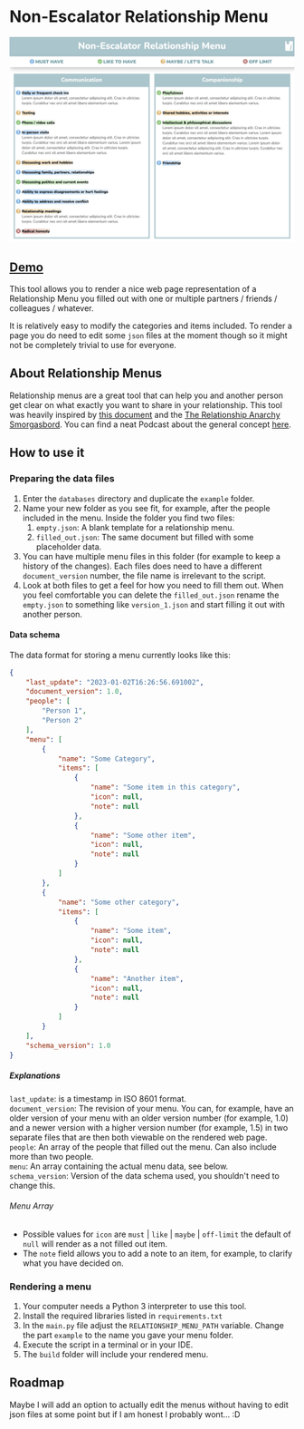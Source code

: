 # Non-Escalator Relationship Menu
![Screenshot of the rendered page](.readme_resources/screenshot.jpg)
## [Demo](https://paviro.github.io/Non-Escalator-Relationship-Menu/)

This tool allows you to render a nice web page representation of a Relationship Menu you filled out with one or multiple partners / friends / colleagues / whatever.   

It is relatively easy to modify the categories and items included. To render a page you do need to edit some `json` files at the moment though so it might not be completely trivial to use for everyone.

## About Relationship Menus
Relationship menus are a great tool that can help you and another person get clear on what exactly you want to share in your relationship. This tool was heavily inspired by [this document](https://www.reddit.com/r/polyamory/comments/pwkdxp/v3_relationship_components_menu_last_update_for/) and the [The Relationship Anarchy Smorgasbord](https://drive.google.com/drive/folders/17Hc3UFkDX3qA4IGYmjxEQhMW9BUOdPxt). You can find a neat Podcast about the general concept [here](https://www.multiamory.com/podcast/339-the-smorgasbord-of-relationships).

## How to use it
### Preparing the data files
1. Enter the `databases` directory and duplicate the `example` folder. 
2. Name your new folder as you see fit, for example, after the people included in the menu. Inside the folder you find two files:
	1. `empty.json`: A blank template for a relationship menu.
	2. `filled_out.json`: The same document but filled with some placeholder data.
2. You can have multiple menu files in this folder (for example to keep a history of the changes). Each files does need to have a different `document_version` number, the file name is irrelevant to the script.
3. Look at both files to get a feel for how you need to fill them out. When you feel comfortable you can delete the `filled_out.json` rename the `empty.json` to something like `version_1.json` and start filling it out with another person.
#### Data schema
The data format for storing a menu currently looks like this:
```json
{
    "last_update": "2023-01-02T16:26:56.691002",
    "document_version": 1.0,
    "people": [
        "Person 1",
        "Person 2"
    ],
    "menu": [
        {
            "name": "Some Category",
            "items": [
                {
                    "name": "Some item in this category",
                    "icon": null,
                    "note": null
                },
                {
                    "name": "Some other item",
                    "icon": null,
                    "note": null
                }
            ]
        },
        {
            "name": "Some other category",
            "items": [
                {
                    "name": "Some item",
                    "icon": null,
                    "note": null
                },
                {
                    "name": "Another item",
                    "icon": null,
                    "note": null
                }
            ]
        }
    ],
    "schema_version": 1.0
}
```
##### Explanations
`last_update`: is a timestamp in ISO 8601 format.  
`document_version`: The revision of your menu. You can, for example, have an older version of your menu with an older version number (for example, 1.0) and a newer version with a higher version number (for example, 1.5) in two separate files that are then both viewable on the rendered web page.   
`people`: An array of the people that filled out the menu. Can also include more than two people.  
`menu`: An array containing the actual menu data, see below.   
`schema_version`: Version of the data schema used, you shouldn't need to change this.
###### Menu Array
- Possible values for `icon` are `must` | `like` | `maybe` | `off-limit` the default of `null` will render as a not filled out item.
- The `note` field allows you to add a note to an item, for example, to clarify what you have decided on.
### Rendering a menu
1. Your computer needs a Python 3 interpreter to use this tool.
2. Install the required libraries listed in `requirements.txt`
3. In the `main.py` file adjust the `RELATIONSHIP_MENU_PATH` variable. Change the part `example` to the name you gave your menu folder.
4. Execute the script in a terminal or in your IDE.
5. The `build` folder will include your rendered menu.

## Roadmap
Maybe I will add an option to actually edit the menus without having to edit json files at some point but if I am honest I probably wont... :D